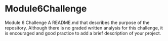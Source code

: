 # Module6Challenge
Module 6 Challenge
A README.md that describes the purpose of the repository. Although there is no graded written analysis for this challenge, it is encouraged and good practice to add a brief description of your project.
